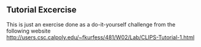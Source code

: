 ## Tutorial Excercise
This is just an exercise done as a do-it-yourself challenge from the following website <br>
http://users.csc.calpoly.edu/~fkurfess/481/W02/Lab/CLIPS-Tutorial-1.html 
